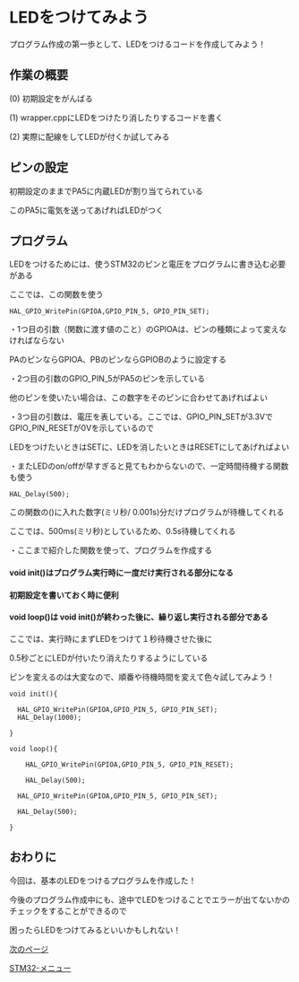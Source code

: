 # LEDをつけてみよう

プログラム作成の第一歩として、LEDをつけるコードを作成してみよう！

## 作業の概要

(0) 初期設定をがんばる

(1) wrapper.cppにLEDをつけたり消したりするコードを書く

(2) 実際に配線をしてLEDが付くか試してみる

## ピンの設定

初期設定のままでPA5に内蔵LEDが割り当てられている

このPA5に電気を送ってあげればLEDがつく

## プログラム

LEDをつけるためには、使うSTM32のピンと電圧をプログラムに書き込む必要がある

ここでは、この関数を使う

```
HAL_GPIO_WritePin(GPIOA,GPIO_PIN_5, GPIO_PIN_SET);
```

・1つ目の引数（関数に渡す値のこと）のGPIOAは、ピンの種類によって変えなければならない

PAのピンならGPIOA、PBのピンならGPIOBのように設定する

・2つ目の引数のGPIO_PIN_5がPA5のピンを示している

他のピンを使いたい場合は、この数字をそのピンに合わせてあげればよい

・3つ目の引数は、電圧を表している。ここでは、GPIO_PIN_SETが3.3VでGPIO_PIN_RESETが0Vを示しているので

LEDをつけたいときはSETに、LEDを消したいときはRESETにしてあげればよい

・またLEDのon/offが早すぎると見てもわからないので、一定時間待機する関数も使う

```
HAL_Delay(500);
```
この関数の()に入れた数字(ミリ秒/ 0.001s)分だけプログラムが待機してくれる

ここでは、500ms(ミリ秒)としているため、0.5s待機してくれる

・ここまで紹介した関数を使って、プログラムを作成する

#### void init()はプログラム実行時に一度だけ実行される部分になる

#### 初期設定を書いておく時に便利

#### void loop()は void init()が終わった後に、繰り返し実行される部分である

ここでは、実行時にまずLEDをつけて１秒待機させた後に

0.5秒ごとにLEDが付いたり消えたりするようにしている

ピンを変えるのは大変なので、順番や待機時間を変えて色々試してみよう！

```
void init(){

  HAL_GPIO_WritePin(GPIOA,GPIO_PIN_5, GPIO_PIN_SET);
  HAL_Delay(1000);

}

void loop(){

	HAL_GPIO_WritePin(GPIOA,GPIO_PIN_5, GPIO_PIN_RESET);

	HAL_Delay(500);

  HAL_GPIO_WritePin(GPIOA,GPIO_PIN_5, GPIO_PIN_SET);

  HAL_Delay(500);

}
```

## おわりに

今回は、基本のLEDをつけるプログラムを作成した！

今後のプログラム作成中にも、途中でLEDをつけることでエラーが出てないかのチェックをすることができるので

困ったらLEDをつけてみるといいかもしれない！

[次のページ](12_シリアル通信.md)

[STM32-メニュー](index.md)

